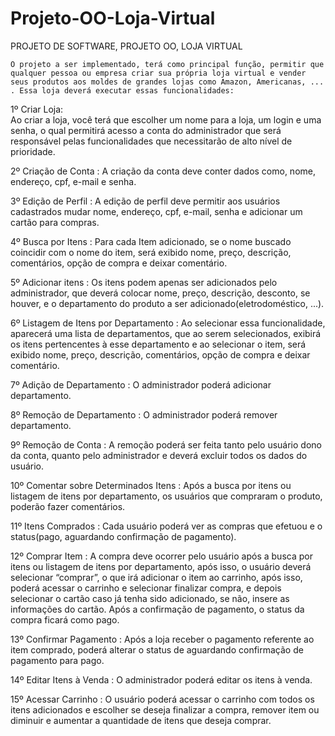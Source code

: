 # Projeto-OO-Loja-Virtual
PROJETO DE SOFTWARE, 
PROJETO OO, 
LOJA VIRTUAL

	O projeto a ser implementado, terá como principal função, permitir que qualquer pessoa ou empresa criar sua própria loja virtual e vender seus produtos aos moldes de grandes lojas como Amazon, Americanas, ... . Essa loja deverá executar essas funcionalidades:

1º Criar Loja:	
	Ao criar a loja, você terá que escolher um nome para a loja, um login e uma senha, o qual permitirá acesso a conta do administrador que será responsável pelas funcionalidades que necessitarão de alto nível de prioridade. 

2º Criação de Conta : 
	A criação da conta deve conter dados como, nome, endereço, cpf, e-mail e senha.

3º Edição de Perfil : 
	A edição de perfil deve permitir aos usuários cadastrados mudar nome, endereço, cpf, e-mail, senha e adicionar um cartão para compras.

4º Busca por Itens : 
	Para cada Item adicionado, se o nome buscado coincidir com o nome do item, será exibido nome, preço, descrição, comentários, opção de compra e deixar comentário.

5º Adicionar itens : 
	Os itens podem apenas ser adicionados pelo administrador, que deverá colocar nome, preço, descrição, desconto, se houver, e o departamento do produto a ser adicionado(eletrodoméstico, ...).

6º Listagem de Itens por Departamento : 
	Ao selecionar essa funcionalidade, aparecerá uma lista de departamentos, que ao serem selecionados, exibirá os itens pertencentes à esse departamento e ao selecionar o item, será exibido nome, preço, descrição, comentários, opção de compra e deixar comentário.

7º Adição de Departamento : 
	O administrador poderá adicionar departamento.

8º Remoção de Departamento : 
	O administrador poderá remover departamento.

9º Remoção de Conta : 
	A remoção poderá ser feita tanto pelo usuário dono da conta, quanto pelo administrador e deverá excluir todos os dados do usuário.

10º Comentar sobre Determinados Itens : 
	Após a busca por itens ou listagem de itens por departamento, os usuários que compraram o produto, poderão fazer comentários.

11º Itens Comprados : 
	Cada usuário poderá ver as compras que efetuou e o status(pago, aguardando confirmação de pagamento).

12º Comprar Item : 
	A compra deve ocorrer pelo usuário após a busca por itens ou listagem de itens por departamento, após isso, o usuário deverá selecionar “comprar”, o que irá adicionar o item ao carrinho, após isso, poderá acessar o carrinho e selecionar finalizar compra, e depois selecionar o cartão caso já tenha sido adicionado, se não, insere as informações do cartão. Após a confirmação de pagamento, o status da compra ficará como pago.

13º Confirmar Pagamento : 
	Após a loja receber o pagamento referente ao item comprado, poderá alterar o status de aguardando confirmação de pagamento para pago.
	
14º Editar Itens à Venda :
	O administrador poderá editar os itens à venda.
	
15º Acessar Carrinho :
	O usuário poderá acessar o carrinho com todos os itens adicionados e escolher se deseja finalizar a compra, remover item ou diminuir e aumentar a quantidade de itens que deseja comprar.
